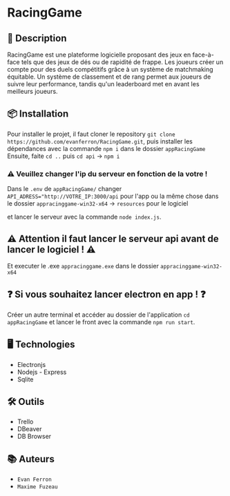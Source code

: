 # RacingGame

## 📝 Description

RacingGame est une plateforme logicielle proposant des jeux en face-à-face tels que des jeux de dés ou de rapidité de frappe. Les joueurs créer un compte pour des duels compétitifs grâce à un système de matchmaking équitable. Un système de classement et de rang permet aux joueurs de suivre leur performance, tandis qu'un leaderboard met en avant les meilleurs joueurs.

## 📦 Installation

Pour installer le projet, il faut cloner le repository `git clone https://github.com/evanferron/RacingGame.git`, puis installer les dépendances avec la commande `npm i` dans le dossier `appRacingGame` Ensuite, faite `cd ..` puis `cd api` -> `npm i` 

### ⚠️ Veuillez changer l'ip du serveur en fonction de la votre !

Dans le `.env` de `appRacingGame/` changer `API_ADRESS="http://VOTRE_IP:3000/api` pour l'app ou la même chose dans le dossier `appracinggame-win32-x64` -> `resources` pour le logiciel

et lancer le serveur avec la commande `node index.js`.

## ⚠️ Attention il faut lancer le serveur api avant de lancer le logiciel ! ⚠️

Et executer le .exe `appracinggame.exe` dans le dossier `appracinggame-win32-x64`

## ❓ Si vous souhaitez lancer electron en app ! ❓

Créer un autre terminal et accéder au dossier de l'application `cd appRacingGame` et lancer le front avec la commande `npm run start`.

## 🖥️ Technologies

- Electronjs
- Nodejs - Express
- Sqlite

## 🛠️ Outils

- Trello
- DBeaver
- DB Browser

## 📚 Auteurs

- `Evan Ferron`
- `Maxime Fuzeau`
